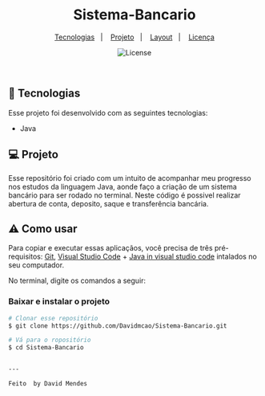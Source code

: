 <h1 align="center"> Sistema-Bancario </h1>

<p align="center">
  <a href="#-tecnologias">Tecnologias</a>&nbsp;&nbsp;&nbsp;|&nbsp;&nbsp;&nbsp;
  <a href="#-projeto">Projeto</a>&nbsp;&nbsp;&nbsp;|&nbsp;&nbsp;&nbsp;
  <a href="#-layout">Layout</a>&nbsp;&nbsp;&nbsp;|&nbsp;&nbsp;&nbsp;
  <a href="#memo-licença">Licença</a>
</p>

<p align="center">
  <img alt="License" src="https://img.shields.io/static/v1?label=license&message=MIT&color=49AA26&labelColor=000000">
</p>

<br>

## 🚀 Tecnologias

Esse projeto foi desenvolvido com as seguintes tecnologias:

- Java

## 💻 Projeto

Esse repositório foi criado com um intuito de acompanhar meu progresso nos estudos da linguagem Java, aonde faço a criação de um sistema bancário para ser rodado no terminal.
Neste código é possivel realizar abertura de conta, deposito, saque e transferência bancária.

## ⚠ Como usar

Para copiar e executar essas aplicaçãos, você precisa de três pré-requisitos: [Git](https://git-scm.com), [Visual Studio Code](https://code.visualstudio.com/download) + [Java in visual studio code](https://code.visualstudio.com/docs/languages/java) intalados no seu computador.

No terminal, digite os comandos a seguir:

### Baixar e instalar o projeto

```bash
# Clonar esse repositório
$ git clone https://github.com/Davidmcao/Sistema-Bancario.git

# Vá para o ropositório
$ cd Sistema-Bancario


---

Feito  by David Mendes